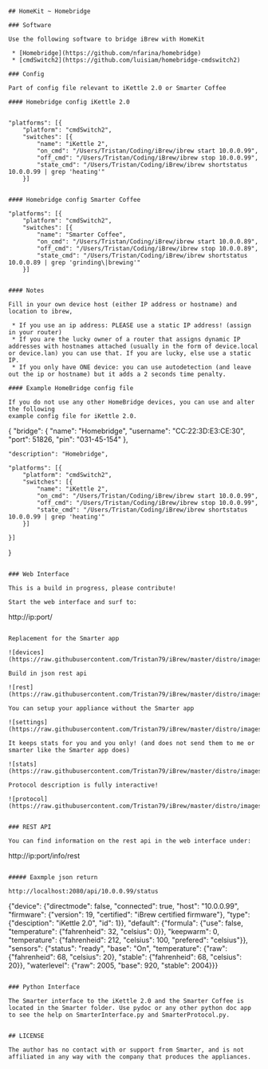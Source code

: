 
```

## HomeKit ~ Homebridge 

### Software

Use the following software to bridge iBrew with HomeKit

 * [Homebridge](https://github.com/nfarina/homebridge)
 * [cmdSwitch2](https://github.com/luisiam/homebridge-cmdswitch2)

### Config

Part of config file relevant to iKettle 2.0 or Smarter Coffee

#### Homebridge config iKettle 2.0
  
```
	"platforms": [{
		"platform": "cmdSwitch2",
		"switches": [{
			"name": "iKettle 2",
			"on_cmd": "/Users/Tristan/Coding/iBrew/ibrew start 10.0.0.99",
			"off_cmd": "/Users/Tristan/Coding/iBrew/ibrew stop 10.0.0.99",
			"state_cmd": "/Users/Tristan/Coding/iBrew/ibrew shortstatus 10.0.0.99 | grep 'heating'"
		}]
```

#### Homebridge config Smarter Coffee

```
	"platforms": [{
		"platform": "cmdSwitch2",
		"switches": [{
			"name": "Smarter Coffee",
			"on_cmd": "/Users/Tristan/Coding/iBrew/ibrew start 10.0.0.89",
			"off_cmd": "/Users/Tristan/Coding/iBrew/ibrew stop 10.0.0.89",
			"state_cmd": "/Users/Tristan/Coding/iBrew/ibrew shortstatus 10.0.0.89 | grep 'grinding\|brewing'"
		}]
```

#### Notes 

Fill in your own device host (either IP address or hostname) and location to ibrew, 

 * If you use an ip address: PLEASE use a static IP address! (assign in your router)
 * If you are the lucky owner of a router that assigns dynamic IP addresses with hostnames attached (usually in the form of device.local or device.lan) you can use that. If you are lucky, else use a static IP.
 * If you only have ONE device: you can use autodetection (and leave out the ip or hostname) but it adds a 2 seconds time penalty.

#### Example HomeBridge config file

If you do not use any other HomeBridge devices, you can use and alter the following 
example config file for iKettle 2.0. 

```
{
	"bridge": {
		"name": "Homebridge",
		"username": "CC:22:3D:E3:CE:30",
		"port": 51826,
		"pin": "031-45-154"
	},

	"description": "Homebridge",

	"platforms": [{
		"platform": "cmdSwitch2",
		"switches": [{
			"name": "iKettle 2",
			"on_cmd": "/Users/Tristan/Coding/iBrew/ibrew start 10.0.0.99",
			"off_cmd": "/Users/Tristan/Coding/iBrew/ibrew stop 10.0.0.99",
			"state_cmd": "/Users/Tristan/Coding/iBrew/ibrew shortstatus 10.0.0.99 | grep 'heating'"
		}]

	}]
}
```

### Web Interface

This is a build in progress, please contribute!

Start the web interface and surf to:

```
http://ip:port/
```

Replacement for the Smarter app

![devices](https://raw.githubusercontent.com/Tristan79/iBrew/master/distro/images/devices.png)

Build in json rest api

![rest](https://raw.githubusercontent.com/Tristan79/iBrew/master/distro/images/rest.png)

You can setup your appliance without the Smarter app

![settings](https://raw.githubusercontent.com/Tristan79/iBrew/master/distro/images/settings.png)

It keeps stats for you and you only! (and does not send them to me or smarter like the Smarter app does)

![stats](https://raw.githubusercontent.com/Tristan79/iBrew/master/distro/images/stats.png)

Protocol description is fully interactive!

![protocol](https://raw.githubusercontent.com/Tristan79/iBrew/master/distro/images/protocol.png)


### REST API

You can find information on the rest api in the web interface under:

```
http://ip:port/info/rest
```

##### Eaxmple json return

http://localhost:2080/api/10.0.0.99/status

```
{"device": {"directmode": false, "connected": true, "host": "10.0.0.99", "firmware": {"version": 19, "certified": "iBrew certified firmware"}, "type": {"desciption": "iKettle 2.0", "id": 1}}, "default": {"formula": {"use": false, "temperature": {"fahrenheid": 32, "celsius": 0}}, "keepwarm": 0, "temperature": {"fahrenheid": 212, "celsius": 100, "prefered": "celsius"}}, "sensors": {"status": "ready", "base": "On", "temperature": {"raw": {"fahrenheid": 68, "celsius": 20}, "stable": {"fahrenheid": 68, "celsius": 20}}, "waterlevel": {"raw": 2005, "base": 920, "stable": 2004}}}
```
 
### Python Interface

The Smarter interface to the iKettle 2.0 and the Smarter Coffee is located in the Smarter folder. Use pydoc or any other python doc app to see the help on SmarterInterface.py and SmarterProtocol.py.


## LICENSE

The author has no contact with or support from Smarter, and is not affiliated in any way with the company that produces the appliances.

